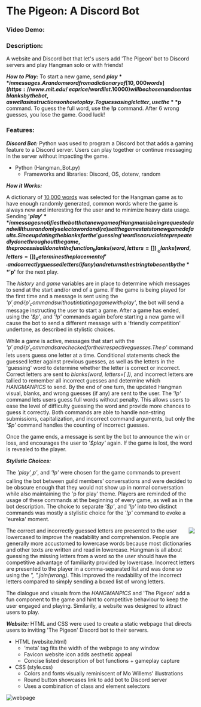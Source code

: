 # The Pigeon: A Discord Bot
### Video Demo:  <URL HERE>
### Description:

A website and Discord bot that let's users add 'The Pigeon' bot to Discord servers and play Hangman solo or with friends!

***How to Play:***
To start a new game, send **$play** in messages. A random word from a dictionary of [10,000 words](https://www.mit.edu/~ecprice/wordlist.10000) will be chosen and sent as blanks by the bot, as well as instructions on how to play. To guess a single letter, use the **$p** command. To guess the full word, use the **!p** command. After 6 wrong guesses, you lose the game. Good luck!

### Features:
***Discord Bot:***
Python was used to program a Discord bot that adds a gaming feature to a Discord server. Users can play together or continue messaging in the server without impacting the game.
 - Python (Hangman_Bot.py)
    - Frameworks and libraries: Discord, OS, dotenv, random

***How it Works:*** 
 
A dictionary of [10,000 words](https://www.mit.edu/~ecprice/wordlist.10000) was selected for the Hangman game as to have enough randomly generated, common words where the game is always new and interesting for the user and to minimize heavy data usage. Sending **'$play'** in messages notifies the bot that a new game of Hangman is being requested and will thus randomly select a word and (re)set the game stats to new game defaults. Since updating the blanks for the 'guessing' word is a crucial step repeatedly done throughout the game, the process is all done in the function _blanks(word, letters=[ ])_. _blanks(word, letters=[ ])_ determines the placement of '_' and correctly guessed letters (if any) and returns the string to be sent by the **'$p'** for the next play. 
 
The _history_ and _game_ variables are in place to determine which messages to send at the start and/or end of a game. If the game is being played for the first time and a message is sent using the _'$p'_, and _'!p'_ commands without intiating a game with _'$play'_, the bot will send a message instructing the user to start a game. After a game has ended, using the _'$p'_, and _'!p'_ commands again before starting a new game will cause the bot to send a different message with a 'friendly competition' undertone, as described in stylistic choices.
 
While a game is active, messages that start with the _'$p'_, and _'!p'_ commands are checked for their respective guesses. The _'$p'_ command lets users guess one letter at a time. Conditional statements check the guessed letter against previous guesses, as well as the letters in the 'guessing' word to determine whether the letter is correct or incorrect. Correct letters are sent to _blanks(word, letters=[ ])_, and incorrect letters are tallied to remember all incorrect guesses and determine which _HANGMANPICS_ to send. By the end of one turn, the updated Hangman visual, blanks, and wrong guesses (if any) are sent to the user. The _'!p'_ command lets users guess full words without penalty. This allows users to ease the level of difficulty guessing the word and provide more chances to guess it correctly. Both commands are able to handle non-string submissions, capitalization, and incorrect command arguments, but only the _'$p'_ command handles the counting of incorrect guesses. 
 
Once the game ends, a message is sent by the bot to announce the win or loss, and encourages the user to _'$play'_ again. If the game is lost, the word is revealed to the player.
 
***Stylistic Choices:***

The _'$play'_, _'$p'_, and _'!p'_ were chosen for the game commands to prevent calling the bot between guild members' conversations and were decided to be obscure enough that they would not show up in normal conversation while also maintaining the 'p for play' theme. Players are reminded of the usage of these commands at the beginning of every game, as well as in the bot description. The choice to separate _'$p'_, and _'!p'_ into two distinct commands was mostly a stylistic choice for the _'!p'_ command to evoke a 'eureka' moment. 

<img align="right" src="https://user-images.githubusercontent.com/64821190/147798026-41534726-7bae-4711-8eb7-1890d8ebfc74.PNG">

The correct and incorrectly guessed letters are presented to the user lowercased to improve the readability and comprehension. People are generally more accustomed to lowercase words because most dictionaries and other texts are written and read in lowercase. Hangman is all about guessing the missing letters from a word so the user should have the competitive advantage of familiarity provided by lowercase. Incorrect letters are presented to the player in a comma-separated list and was done so using the _", ".join(wrong)_. This improved the readability of the incorrect letters compared to simply sending a boxed list of wrong letters.
 
The dialogue and visuals from the _HANGMANPICS_ and 'The Pigeon' add a fun component to the game and hint to competitive behaviour to keep the user engaged and playing. 
Similarily, a website was designed to attract users to play.
 
***Website:***
 HTML and CSS were used to create a static webpage that directs users to inviting 'The Pigeon' Discord bot to their servers.
  - HTML (website.html)
    - ‘meta’ tag fits the width of the webpage to any window
    - Favicon website icon adds aesthetic appeal
    - Concise listed description of bot functions + gameplay capture
  - CSS (style.css)
    - Colors and fonts visually reminiscent of Mo Willems' illustrations
    - Round button showcases link to add bot to Discord server
    - Uses a combination of class and element selectors
  
  ![webpage](https://user-images.githubusercontent.com/64821190/147793644-3bcfeef3-daac-4b36-9fa3-eb75ff4d0316.PNG)
  
